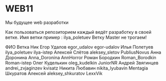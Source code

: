 # WEB11
Мы будущее web разработки


Как пользоваться репозиторием
каждый ведёт разработку в своей ветке. Имя ветки пример : ilya_poletuev
Ветку Master не трогаем!








ФИО				 Ветка				Ник
Егор Удалов		 egor_udalov 		egor-udalov
Илья Полетуев    ilya_poletuev   	ilya-istep
Алексей Слётов   aleksey_sletov  	PubliusNovus
Анна Доронина    Anna_Doronina   	AnnHorror
Роман Бородкин 	 Roman_Borodkin  	Roman-istep 
Олег Куделькин   oleg_kudelkin   	JuniorNR
Андрей Звягинцев andrei_zvjaginzev  kvisatz 
Никита Любавин   nikita_lyubavin 	Mentagia
Шкуратов Алексей aleksey_shkuratov  LexxVik



